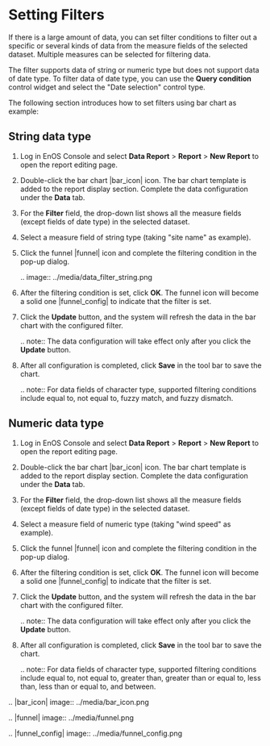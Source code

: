 # Setting Filters

If there is a large amount of data, you can set filter conditions to filter out a specific or several kinds of data from the measure fields of the selected dataset. Multiple measures can be selected for filtering data.

The filter supports data of string or numeric type but does not support data of date type. To filter data of date type, you can use the **Query condition** control widget and select the "Date selection" control type.

The  following section introduces how to set filters using bar chart as example:

## String data type

1. Log in EnOS Console and select **Data Report** > **Report** > **New Report** to open the report editing page.

2. Double-click the bar chart |bar_icon| icon. The bar chart template is added to the report display section. Complete the data configuration under the **Data** tab.

3. For the **Filter** field, the drop-down list shows all the measure fields (except fields of date type) in the selected dataset.

4. Select a measure field of string type (taking "site name" as example).

5. Click the funnel |funnel| icon and complete the filtering condition in the pop-up dialog.

   .. image:: ../media/data_filter_string.png

6. After the filtering condition is set, click **OK**. The funnel icon will become a solid one |funnel_config| to indicate that the filter is set.

7. Click the **Update** button, and the system will refresh the data in the bar chart with the configured filter.

   .. note:: The data configuration will take effect only after you click the **Update** button.

8. After all configuration is completed, click **Save** in the tool bar to save the chart.

   .. note:: For data fields of character type, supported filtering conditions include equal to, not equal to, fuzzy match, and fuzzy dismatch.

## Numeric data type

1. Log in EnOS Console and select **Data Report** > **Report** > **New Report** to open the report editing page.

2. Double-click the bar chart |bar_icon| icon. The bar chart template is added to the report display section. Complete the data configuration under the **Data** tab.

3. For the **Filter** field, the drop-down list shows all the measure fields (except fields of date type) in the selected dataset.

4. Select a measure field of numeric type (taking "wind speed" as example).

5. Click the funnel |funnel| icon and complete the filtering condition in the pop-up dialog.

6. After the filtering condition is set, click **OK**. The funnel icon will become a solid one |funnel_config| to indicate that the filter is set.

7. Click the **Update** button, and the system will refresh the data in the bar chart with the configured filter.

   .. note:: The data configuration will take effect only after you click the **Update** button.

8. After all configuration is completed, click **Save** in the tool bar to save the chart.

   .. note:: For data fields of character type, supported filtering conditions include equal to, not equal to, greater than, greater than or equal to, less than, less than or equal to, and between.

.. |bar_icon| image:: ../media/bar_icon.png

.. |funnel| image:: ../media/funnel.png

.. |funnel_config| image:: ../media/funnel_config.png

<!--end-->
